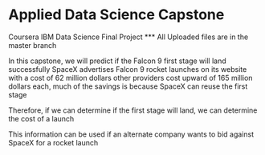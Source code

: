 # Applied Data Science Capstone
Coursera IBM Data Science Final Project
*** All Uploaded files are in the master branch

In this capstone, we will predict if the Falcon 9 first stage will land successfully SpaceX advertises Falcon 9 rocket launches on its website with a cost of 62 million dollars other providers cost upward of 165 million dollars each, much of the savings is because SpaceX can reuse the first stage

Therefore, if we can determine if the first stage will land, we can determine the cost of a launch

This information can be used if an alternate company wants to bid against SpaceX for a rocket launch
